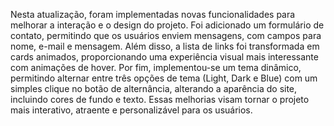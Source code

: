 Nesta atualização, foram implementadas novas funcionalidades para melhorar a interação e o design do projeto. Foi adicionado um formulário de contato, permitindo que os usuários enviem mensagens, com campos para nome, e-mail e mensagem. Além disso, a lista de links foi transformada em cards animados, proporcionando uma experiência visual mais interessante com animações de hover. Por fim, implementou-se um tema dinâmico, permitindo alternar entre três opções de tema (Light, Dark e Blue) com um simples clique no botão de alternância, alterando a aparência do site, incluindo cores de fundo e texto. Essas melhorias visam tornar o projeto mais interativo, atraente e personalizável para os usuários.
